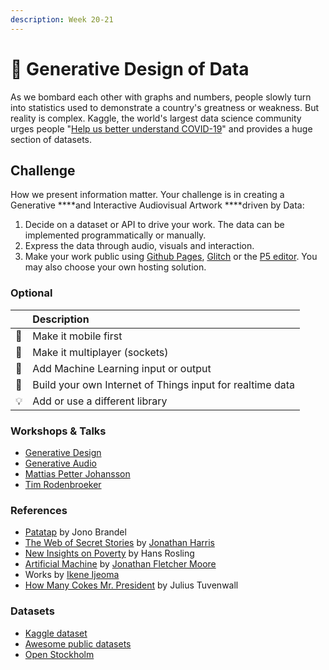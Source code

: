 ```yaml
---
description: Week 20-21
---
```


# 🥈 Generative Design of Data

As we bombard each other with graphs and numbers, people slowly turn into statistics used to demonstrate a country's greatness or weakness. But reality is complex. Kaggle, the world's largest data science community urges people "[Help us better understand COVID-19](https://www.kaggle.com/covid19)" and provides a huge section of datasets. 

## Challenge

How we present information matter. Your challenge is in creating a Generative ****and Interactive Audiovisual Artwork ****driven by Data:

1. Decide on a dataset or API to drive your work. The data can be implemented programmatically or manually.
2. Express the data through audio, visuals and interaction.
3. Make your work public using [Github Pages](https://pages.github.com/), [Glitch](http://glitch.com/) or the [P5 editor](https://editor.p5js.org/). You may also choose your own hosting solution.

### Optional

|  | Description |
| :--- | :--- |
| 📱 | Make it mobile first |
| 🤼 | Make it multiplayer \(sockets\) |
| 📖 | Add Machine Learning input or output |
| 🤖 | Build your own Internet of Things input for realtime data |
| 💡 | Add or use a different library |

### Workshops & Talks

* [Generative Design](../workshops.md#generative-design)
* [Generative Audio](../workshops.md#generative-audio)
* [Mattias Petter Johansson](../team.md#mattias-petter-johansson-fun-fun-function)
* [Tim Rodenbroeker](../team.md#tim-rodenbroeker)

### References

* [Patatap](https://patatap.com/) by Jono Brandel
* [The Web of Secret Stories](https://www.ted.com/talks/jonathan_harris_the_web_s_secret_stories) by [Jonathan Harris](http://number27.org/)
* [New Insights on Poverty](https://www.ted.com/talks/hans_rosling_new_insights_on_poverty) by Hans Rosling
* [Artificial Machine](https://www.polygonfuture.com/akm) by [Jonathan Fletcher Moore](https://www.polygonfuture.com/)
* Works by [Ikene Ijeoma](https://studioijeoma.com/)
* [How Many Cokes Mr. President](https://howmanycokesmrpresident.com/) by Julius Tuvenwall

### Datasets

* [Kaggle dataset](https://www.kaggle.com/datasets)
* [Awesome public datasets](https://github.com/awesomedata/awesome-public-datasets)
* [Open Stockholm](https://dataportalen.stockholm.se/dataportalen/)

